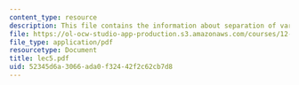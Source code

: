 ```yaml
---
content_type: resource
description: This file contains the information about separation of variables.
file: https://ol-ocw-studio-app-production.s3.amazonaws.com/courses/12-510-introduction-to-seismology-spring-2010/52345d6a3066ada0f32442f2c62cb7d8_lec5.pdf
file_type: application/pdf
resourcetype: Document
title: lec5.pdf
uid: 52345d6a-3066-ada0-f324-42f2c62cb7d8
---
```

